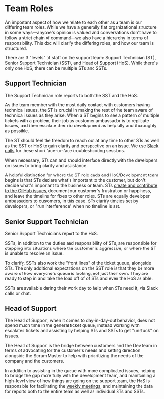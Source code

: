 # Team Roles

An important aspect of how we relate to each other as a team is our differing team roles. While we have a generally flat organizational structure in some ways—anyone's opinion is valued and conversations don't have to follow a strict chain of command—we also have a hierarchy in terms of responsibility. This doc will clarify the differing roles, and how our team is structured.

There are 3 "levels" of staff on the support team: Support Technician \(ST\), Senior Support Technician \(SST\), and Head of Support \(HoS\). While there's only one HoS, there can be multiple STs and SSTs.

## Support Technician

The Support Technician role reports to both the SST and the HoS.

As the team member with the most daily contact with customers having technical issues, the ST is crucial in making the rest of the team aware of technical issues as they arise. When a ST begins to see a pattern of multiple tickets with a problem, their job as customer ambassador is to replicate issues, and then escalate them to development as helpfully and thoroughly as possible.

The ST should feel the freedom to reach out at any time to other STs as well as the SST or HoS to gain clarity and perspective on an issue. We use [Slack calls](using-slack.md) for these short face-to-face troubleshooting sessions.

When necessary, STs can and should interface directly with the developers on issues to bring clarity and assistance.

A helpful distinction for where the ST role ends and HoS/Development team begins is that STs declare what's important to the customer, but don't decide what's important to the business or team. STs [create and contribute to the GitHub issues](../daily-routine/contributing-to-github-issues.md), document our customer's frustration or happiness, and leave the timeline for fixes to other roles. STs are equally developer ambassadors to customers, in this case. STs clarify timeles set by developers, or "run interference" when no timeline is set.

## Senior Support Technician

Senior Support Technicians report to the HoS.

SSTs, in addition to the duties and responsibility of STs, are responsible for stepping into situations where the customer is aggressive, or where the ST is unable to resolve an issue.

To clarify, SSTs also work the "front lines" of the ticket queue, alongside STs. The only additional expectations on the SST role is that they be more aware of how everyone's queue is looking, not just their own. They are ready to step in and take the load off of of STs and even the HoS as able.

SSTs are available during their work day to help when STs need it, via Slack calls or chat.

## Head of Support

The Head of Support, when it comes to day-in-day-out behavior, does not spend much time in the general ticket queue, instead working with escalated tickets and assisting by helping STs and SSTs to get "unstuck" on issues.

The Head of Support is the bridge between customers and the Dev team in terms of advocating for the customer's needs and setting direction alongside the Scrum Master to help with prioritizing the needs of the company and the customers.

In addition to assisting in the queue with more complicated issues, helping to bridge the gap more fully with the development team, and maintaining a high-level view of how things are going on the support team, the HoS is responsible for facilitating the [weekly meetings](weekly-meetings.md), and maintaining the data for reports both to the entire team as well as individual STs and SSTs.

